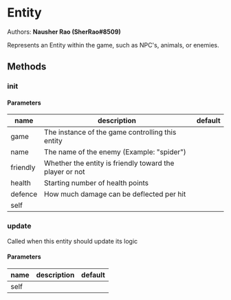 # Entity
Authors: **Nausher Rao (SherRao#8509)**

Represents an Entity within the game, such as NPC's, animals, or enemies.   


## Methods


### __init__




#### Parameters
name | description | default
--- | --- | ---
game | The instance of the game controlling this entity | 
name | The name of the enemy (Example: "spider") | 
friendly | Whether the entity is friendly toward the player or not | 
health | Starting number of health points | 
defence | How much damage can be deflected per hit | 
self |  | 





### update


Called when this entity should update its logic 

#### Parameters
name | description | default
--- | --- | ---
self |  | 





